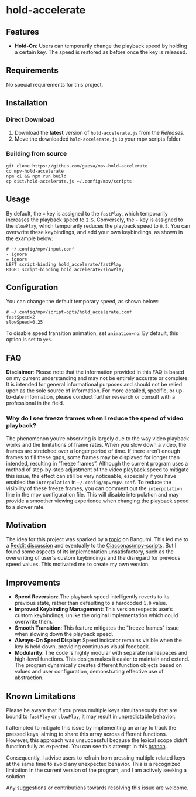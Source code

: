 # hold-accelerate

## Features

- **Hold-On**: Users can temporarily change the playback speed by holding a certain key. The speed is restored as before once the key is released.

## Requirements

No special requirements for this project.

## Installation

### Direct Download

1. Download the **latest** version of `hold-accelerate.js` from the _Releases_.
2. Move the downloaded `hold-accelerate.js` to your mpv scripts folder.

### Building from source

```shell
git clone https://github.com/gaesa/mpv-hold-accelerate
cd mpv-hold-accelerate
npm ci && npm run build
cp dist/hold-accelerate.js ~/.config/mpv/scripts
```

## Usage

By default, the `=` key is assigned to the `fastPlay`, which temporarily increases the playback speed to `2.5`. Conversely, the `-` key is assigned to the `slowPlay`, which temporarily reduces the playback speed to `0.5`. You can overwrite these keybindings, and add your own keybindings, as shown in the example below:

```
# ~/.config/mpv/input.conf
- ignore
= ignore
LEFT script-binding hold_accelerate/fastPlay
RIGHT script-binding hold_accelerate/slowPlay
```

## Configuration

You can change the default temporary speed, as shown below:

```
# ~/.config/mpv/script-opts/hold_accelerate.conf
fastSpeed=2
slowSpeed=0.25
```

To disable speed transition animation, set `animation=no`. By default, this option is set to `yes`.

## FAQ

**Disclaimer**: Please note that the information provided in this FAQ is based on my current understanding and may not be entirely accurate or complete. It is intended for general informational purposes and should not be relied upon as the sole source of information. For more detailed, specific, or up-to-date information, please conduct further research or consult with a professional in the field.

### Why do I see freeze frames when I reduce the speed of video playback?

The phenomenon you’re observing is largely due to the way video playback works and the limitations of frame rates. When you slow down a video, the frames are stretched over a longer period of time. If there aren’t enough frames to fill these gaps, some frames may be displayed for longer than intended, resulting in “freeze frames”. Although the current program uses a method of step-by-step adjustment of the video playback speed to mitigate this issue, the effect can still be very noticeable, especially if you have enabled the `interpolation` in `~/.config/mpv/mpv.conf`. To reduce the visibility of these freeze frames, you can comment out the `interpolation` line in the mpv configuration file. This will disable interpolation and may provide a smoother viewing experience when changing the playback speed to a slower rate.

## Motivation

The idea for this project was sparked by a [topic](https://bgm.tv/group/topic/369996) on Bangumi. This led me to a [Reddit discussion](https://www.reddit.com/r/mpv/comments/skf78w/is_there_a_way_to_customize_so_that_video_play_at/) and eventually to the [Ciacconas/mpv-scripts](https://github.com/Ciacconas/mpv-scripts/blob/master/hold_accelerate.lua). But I found some aspects of its implementation unsatisfactory, such as the overwriting of user's custom keybindings and the disregard for previous speed values. This motivated me to create my own version.

## Improvements

- **Speed Reversion**: The playback speed intelligently reverts to its previous state, rather than defaulting to a hardcoded `1.0` value.
- **Improved Keybinding Management**: This version respects user’s custom keybindings, unlike the original implementation which could overwrite them.
- **Smooth Transition**: This feature mitigates the "freeze frames" issue when slowing down the playback speed.
- **Always-On Speed Display**: Speed indicator remains visible when the key is held down, providing continuous visual feedback.
- **Modularity**: The code is highly modular with separate namespaces and high-level functions. This design makes it easier to maintain and extend. The program dynamically creates different function objects based on values and user configuration, demonstrating effective use of abstraction.

## Known Limitations

Please be aware that if you press multiple keys simultaneously that are bound to `fastPlay` or `slowPlay`, it may result in unpredictable behavior.

I attempted to mitigate this issue by implementing an array to track the pressed keys, aiming to share this array across different functions. However, this approach was unsuccessful because the lexical scope didn’t function fully as expected. You can see this attempt in this [branch](../../tree/fix-concurrent).

Consequently, I advise users to refrain from pressing multiple related keys at the same time to avoid any unexpected behavior. This is a recognized limitation in the current version of the program, and I am actively seeking a solution.

Any suggestions or contributions towards resolving this issue are welcome.
